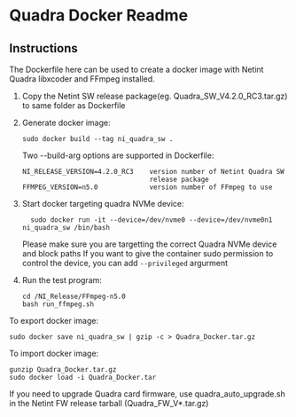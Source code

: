 # Quadra Docker Readme

## Instructions
The Dockerfile here can be used to create a docker image with Netint Quadra
libxcoder and FFmpeg installed.

1. Copy the Netint SW release package(eg. Quadra_SW_V4.2.0_RC3.tar.gz) to same
   folder as Dockerfile
2. Generate docker image:

       sudo docker build --tag ni_quadra_sw .
   Two --build-arg options are supported in Dockerfile:

       NI_RELEASE_VERSION=4.2.0_RC3    version number of Netint Quadra SW
                                       release package
       FFMPEG_VERSION=n5.0             version number of FFmpeg to use

3. Start docker targeting quadra NVMe device:
   
         sudo docker run -it --device=/dev/nvme0 --device=/dev/nvme0n1 ni_quadra_sw /bin/bash
   
   Please make sure you are targetting the correct Quadra NVMe device and block paths
   If you want to give the container sudo permission to control the device, you can add `--privileged` argurment 
4. Run the test program:

       cd /NI_Release/FFmpeg-n5.0
       bash run_ffmpeg.sh

To export docker image:

    sudo docker save ni_quadra_sw | gzip -c > Quadra_Docker.tar.gz

To import docker image:

    gunzip Quadra_Docker.tar.gz
    sudo docker load -i Quadra_Docker.tar

If you need to upgrade Quadra card firmware, use quadra_auto_upgrade.sh in the
Netint FW release tarball (Quadra_FW_V*.tar.gz)

